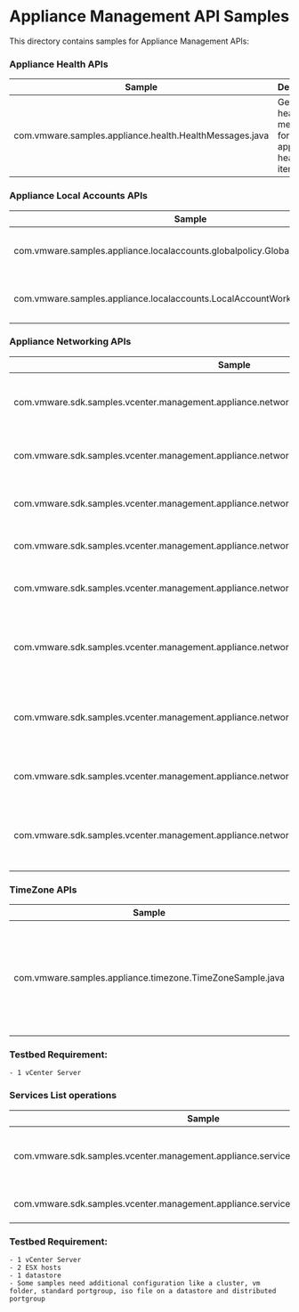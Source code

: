 # Appliance Management API Samples

This directory contains samples for Appliance Management APIs:

### Appliance Health APIs

| Sample                                                  | Description                                                |
|---------------------------------------------------------|------------------------------------------------------------|
| com.vmware.samples.appliance.health.HealthMessages.java | Get the health messages for various appliance health items |

### Appliance Local Accounts APIs

| Sample                                                                          | Description                                   |
|---------------------------------------------------------------------------------|-----------------------------------------------|
| com.vmware.samples.appliance.localaccounts.globalpolicy.GlobalPolicySample.java | Demonstrates set and get Global policy values |
| com.vmware.samples.appliance.localaccounts.LocalAccountWorkflow.java            | Demonstrates local accounts workflow          |

### Appliance Networking APIs

| Sample                                                                                            | Description                                                             |
|---------------------------------------------------------------------------------------------------|-------------------------------------------------------------------------|
| com.vmware.sdk.samples.vcenter.management.appliance.networking.NetworkingWorkflow.java            | Enable/Disable IPv6, Reset and Get the network information              |
| com.vmware.sdk.samples.vcenter.management.appliance.networking.dns.DnsDomainWorkflow.java         | Add/Set/List the DNS domains for the appliance                          |
| com.vmware.sdk.samples.vcenter.management.appliance.networking.dns.DnsServersWorkflow.java        | Add/Set/List the DNS servers for the appliance                          |
| com.vmware.sdk.samples.vcenter.management.appliance.networking.dns.HostNameWorkflow.java          | Get/Set the hostname for the appliance                                  |
| com.vmware.sdk.samples.vcenter.management.appliance.networking.interfaces.InterfacesWorkflow.java | List/Get the interfaces information for the appliance                   |
| com.vmware.sdk.samples.vcenter.management.appliance.networking.interfaces.IPv4Workflow.java       | Set/Get the IPv4 configuration of a specific interface in the appliance |
| com.vmware.sdk.samples.vcenter.management.appliance.networking.interfaces.IPv6Workflow.java       | Set/Get the IPv6 configuration of a specific interface in the appliance |
| com.vmware.sdk.samples.vcenter.management.appliance.networking.proxy.ProxyWorkflow.java           | List/Set/Get the proxy information for the appliance                    |
| com.vmware.sdk.samples.vcenter.management.appliance.networking.proxy.NoProxyWorkflow.java         | Get/Set the servers with No proxy configuration in the appliance        |

### TimeZone APIs

| Sample                                                    | Description                                                                                        |
|-----------------------------------------------------------|----------------------------------------------------------------------------------------------------|
| com.vmware.samples.appliance.timezone.TimeZoneSample.java | Demonstrates setting and getting TimeZone. Accepted values are valid Timezone values for appliance |

### Testbed Requirement:

    - 1 vCenter Server

### Services List operations

| Sample                                                                              | Description                                                 |
|-------------------------------------------------------------------------------------|-------------------------------------------------------------|
| com.vmware.sdk.samples.vcenter.management.appliance.services.list.ListServices.java | Demonstrates how to get list of Services present in vCenter |
| com.vmware.sdk.samples.vcenter.management.appliance.services.ServicesWorkflow.java  | Demonstrates services api workflow                          |

### Testbed Requirement:

    - 1 vCenter Server
    - 2 ESX hosts
    - 1 datastore
    - Some samples need additional configuration like a cluster, vm folder, standard portgroup, iso file on a datastore and distributed portgroup
